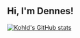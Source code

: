 ## Hi, I'm Dennes!

[![Kohld's GitHub stats](https://github-readme-stats.vercel.app/api?username=kohld&rank_icon=github&show_icons=true&theme=github_dark)](https://github.com/kohld/github-readme-stats)

<!--
**kohld/kohld** is a ✨ _special_ ✨ repository because its `README.md` (this file) appears on your GitHub profile.

Here are some ideas to get you started:

- 🔭 I’m currently working on ...
- 🌱 I’m currently learning ...
- 👯 I’m looking to collaborate on ...
- 🤔 I’m looking for help with ...
- 💬 Ask me about ...
- 📫 How to reach me: ...
- 😄 Pronouns: ...
- ⚡ Fun fact: ...
-->
